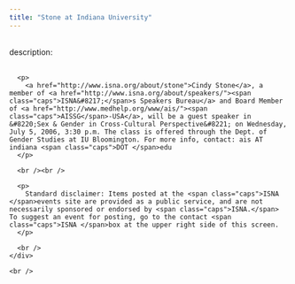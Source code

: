 ```yaml
---
title: "Stone at Indiana University"
---
```


<div class="flexinode-body flexinode-2">
  <div class="flexinode-textarea-1">
    <div class="form-item">
      <br /> <label>description:</label><br /><br /> 
      
      <p>
        <a href="http://www.isna.org/about/stone">Cindy Stone</a>, a member of <a href="http://www.isna.org/about/speakers/"><span class="caps">ISNA&#8217;</span>s Speakers Bureau</a> and Board Member of <a href="http://www.medhelp.org/www/ais/"><span class="caps">AISSG</span>-USA</a>, will be a guest speaker in &#8220;Sex & Gender in Cross-Cultural Perspective&#8221; on Wednesday, July 5, 2006, 3:30 p.m. The class is offered through the Dept. of Gender Studies at IU Bloomington. For more info, contact: ais AT indiana <span class="caps">DOT </span>edu
      </p>
      
      <br /><br />
      
      <p>
        Standard disclaimer: Items posted at the <span class="caps">ISNA </span>events site are provided as a public service, and are not necessarily sponsored or endorsed by <span class="caps">ISNA.</span> To suggest an event for posting, go to the contact <span class="caps">ISNA </span>box at the upper right side of this screen.
      </p>
      
      <br />
    </div>
    
    <br />
  </div>
</div>